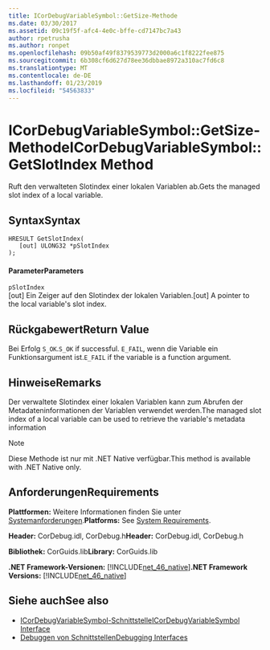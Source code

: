 ```yaml
---
title: ICorDebugVariableSymbol::GetSize-Methode
ms.date: 03/30/2017
ms.assetid: 09c19f5f-afc4-4e0c-bffe-cd7147bc7a43
author: rpetrusha
ms.author: ronpet
ms.openlocfilehash: 09b50af49f8379539773d2000a6c1f8222fee875
ms.sourcegitcommit: 6b308cf6d627d78ee36dbbae8972a310ac7fd6c8
ms.translationtype: MT
ms.contentlocale: de-DE
ms.lasthandoff: 01/23/2019
ms.locfileid: "54563833"
---
```

# <a name="icordebugvariablesymbolgetslotindex-method"></a><span data-ttu-id="f9395-102">ICorDebugVariableSymbol::GetSize-Methode</span><span class="sxs-lookup"><span data-stu-id="f9395-102">ICorDebugVariableSymbol::GetSlotIndex Method</span></span>
<span data-ttu-id="f9395-103">Ruft den verwalteten Slotindex einer lokalen Variablen ab.</span><span class="sxs-lookup"><span data-stu-id="f9395-103">Gets the managed slot index of a local variable.</span></span>  
  
## <a name="syntax"></a><span data-ttu-id="f9395-104">Syntax</span><span class="sxs-lookup"><span data-stu-id="f9395-104">Syntax</span></span>  
  
```  
HRESULT GetSlotIndex(  
   [out] ULONG32 *pSlotIndex  
);  
```  
  
#### <a name="parameters"></a><span data-ttu-id="f9395-105">Parameter</span><span class="sxs-lookup"><span data-stu-id="f9395-105">Parameters</span></span>  
 `pSlotIndex`  
 <span data-ttu-id="f9395-106">[out] Ein Zeiger auf den Slotindex der lokalen Variablen.</span><span class="sxs-lookup"><span data-stu-id="f9395-106">[out] A pointer to the local variable's slot index.</span></span>  
  
## <a name="return-value"></a><span data-ttu-id="f9395-107">Rückgabewert</span><span class="sxs-lookup"><span data-stu-id="f9395-107">Return Value</span></span>  
 <span data-ttu-id="f9395-108">Bei Erfolg `S_OK`.</span><span class="sxs-lookup"><span data-stu-id="f9395-108">`S_OK` if successful.</span></span> <span data-ttu-id="f9395-109">`E_FAIL`, wenn die Variable ein Funktionsargument ist.</span><span class="sxs-lookup"><span data-stu-id="f9395-109">`E_FAIL` if the variable is a function argument.</span></span>  
  
## <a name="remarks"></a><span data-ttu-id="f9395-110">Hinweise</span><span class="sxs-lookup"><span data-stu-id="f9395-110">Remarks</span></span>  
 <span data-ttu-id="f9395-111">Der verwaltete Slotindex einer lokalen Variablen kann zum Abrufen der Metadateninformationen der Variablen verwendet werden.</span><span class="sxs-lookup"><span data-stu-id="f9395-111">The managed slot index of a local variable can be used to retrieve the variable's metadata information</span></span>  
  
> [!NOTE]
>  <span data-ttu-id="f9395-112">Diese Methode ist nur mit .NET Native verfügbar.</span><span class="sxs-lookup"><span data-stu-id="f9395-112">This method is available with .NET Native only.</span></span>  
  
## <a name="requirements"></a><span data-ttu-id="f9395-113">Anforderungen</span><span class="sxs-lookup"><span data-stu-id="f9395-113">Requirements</span></span>  
 <span data-ttu-id="f9395-114">**Plattformen:** Weitere Informationen finden Sie unter [Systemanforderungen](../../../../docs/framework/get-started/system-requirements.md).</span><span class="sxs-lookup"><span data-stu-id="f9395-114">**Platforms:** See [System Requirements](../../../../docs/framework/get-started/system-requirements.md).</span></span>  
  
 <span data-ttu-id="f9395-115">**Header:** CorDebug.idl, CorDebug.h</span><span class="sxs-lookup"><span data-stu-id="f9395-115">**Header:** CorDebug.idl, CorDebug.h</span></span>  
  
 <span data-ttu-id="f9395-116">**Bibliothek:** CorGuids.lib</span><span class="sxs-lookup"><span data-stu-id="f9395-116">**Library:** CorGuids.lib</span></span>  
  
 <span data-ttu-id="f9395-117">**.NET Framework-Versionen:** [!INCLUDE[net_46_native](../../../../includes/net-46-native-md.md)]</span><span class="sxs-lookup"><span data-stu-id="f9395-117">**.NET Framework Versions:** [!INCLUDE[net_46_native](../../../../includes/net-46-native-md.md)]</span></span>  
  
## <a name="see-also"></a><span data-ttu-id="f9395-118">Siehe auch</span><span class="sxs-lookup"><span data-stu-id="f9395-118">See also</span></span>
- [<span data-ttu-id="f9395-119">ICorDebugVariableSymbol-Schnittstelle</span><span class="sxs-lookup"><span data-stu-id="f9395-119">ICorDebugVariableSymbol Interface</span></span>](../../../../docs/framework/unmanaged-api/debugging/icordebugvariablesymbol-interface.md)
- [<span data-ttu-id="f9395-120">Debuggen von Schnittstellen</span><span class="sxs-lookup"><span data-stu-id="f9395-120">Debugging Interfaces</span></span>](../../../../docs/framework/unmanaged-api/debugging/debugging-interfaces.md)
